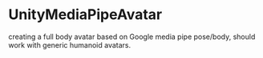 # UnityMediaPipeAvatar
creating a full body avatar based on Google media pipe pose/body, should work with generic humanoid avatars.

